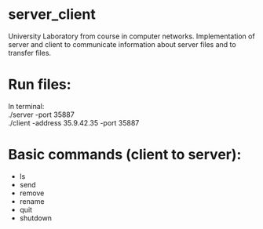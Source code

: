 # server_client
University Laboratory from course in computer networks. Implementation of server and client to communicate information about server files and to transfer files.

# Run files:
In terminal:<br />
./server -port 35887 <br />
./client -address 35.9.42.35 -port 35887 <br />

# Basic commands (client to server):
- ls
- send
- remove
- rename
- quit
- shutdown


